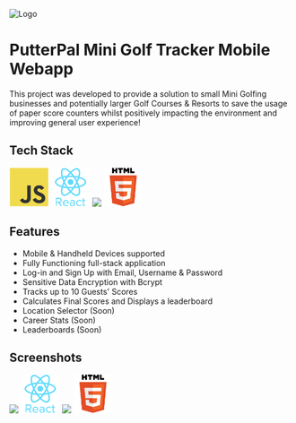 
![Logo](https://i.imgur.com/4h4nFDP.png)


# PutterPal Mini Golf Tracker Mobile Webapp

This project was developed to provide a solution to small Mini Golfing businesses and potentially larger Golf Courses & Resorts to save the usage of paper score counters whilst positively impacting the environment and improving general user experience!



## Tech Stack

<p float="left">
  <img src="https://raw.githubusercontent.com/devicons/devicon/master/icons/javascript/javascript-original.svg" width="70" />
  <img src="https://raw.githubusercontent.com/devicons/devicon/master/icons/react/react-original-wordmark.svg" width="70" /> 
  <img src="https://camo.githubusercontent.com/5734d0669fe22ce04a1cb989a156cd32c379875f6bca56d5210c9432824856d9/68747470733a2f2f7777772e766563746f726c6f676f2e7a6f6e652f6c6f676f732f7461696c77696e646373732f7461696c77696e646373732d69636f6e2e737667" width="70" />
  <img src="https://raw.githubusercontent.com/devicons/devicon/master/icons/html5/html5-original-wordmark.svg" width="70" /> 
</p>

## Features

- Mobile & Handheld Devices supported
- Fully Functioning full-stack application
- Log-in and Sign Up with Email, Username & Password
- Sensitive Data Encryption with Bcrypt
- Tracks up to 10 Guests' Scores
- Calculates Final Scores and Displays a leaderboard
- Location Selector (Soon)
- Career Stats (Soon)
- Leaderboards (Soon)


## Screenshots

<p float="left">
  <img src="https://media.discordapp.net/attachments/878744167507951619/1179116055285739571/image.png?ex=65789c66&is=65662766&hm=d3a8d3a96bd40b83372f517364b2c1c3ffcd34967b84ee9de22f4a71d9955c7f&=&format=webp&quality=lossless&width=418&height=905" height="500" />
  <img src="https://raw.githubusercontent.com/devicons/devicon/master/icons/react/react-original-wordmark.svg" width="70" /> 
  <img src="https://camo.githubusercontent.com/5734d0669fe22ce04a1cb989a156cd32c379875f6bca56d5210c9432824856d9/68747470733a2f2f7777772e766563746f726c6f676f2e7a6f6e652f6c6f676f732f7461696c77696e646373732f7461696c77696e646373732d69636f6e2e737667" width="70" />
  <img src="https://raw.githubusercontent.com/devicons/devicon/master/icons/html5/html5-original-wordmark.svg" width="70" /> 
</p>
